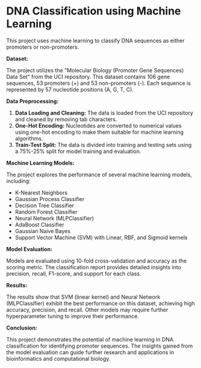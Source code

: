 
# DNA Classification using Machine Learning

This project uses machine learning to classify DNA sequences as either promoters or non-promoters. 

**Dataset:**

The project utilizes the "Molecular Biology (Promoter Gene Sequences) Data Set" from the UCI repository. This dataset contains 106 gene sequences, 53 promoters (+) and 53 non-promoters (-). Each sequence is represented by 57 nucleotide positions (A, G, T, C).

**Data Preprocessing:**

1. **Data Loading and Cleaning:** The data is loaded from the UCI repository and cleaned by removing tab characters.
2. **One-Hot Encoding:** Nucleotides are converted to numerical values using one-hot encoding to make them suitable for machine learning algorithms.
3. **Train-Test Split:** The data is divided into training and testing sets using a 75%-25% split for model training and evaluation.

**Machine Learning Models:**

The project explores the performance of several machine learning models, including:

* K-Nearest Neighbors
* Gaussian Process Classifier
* Decision Tree Classifier
* Random Forest Classifier
* Neural Network (MLPClassifier)
* AdaBoost Classifier
* Gaussian Naive Bayes
* Support Vector Machine (SVM) with Linear, RBF, and Sigmoid kernels

**Model Evaluation:**

Models are evaluated using 10-fold cross-validation and accuracy as the scoring metric. The classification report provides detailed insights into precision, recall, F1-score, and support for each class.

**Results:**

The results show that SVM (linear kernel) and Neural Network (MLPClassifier) exhibit the best performance on this dataset, achieving high accuracy, precision, and recall. Other models may require further hyperparameter tuning to improve their performance.

**Conclusion:**

This project demonstrates the potential of machine learning in DNA classification for identifying promoter sequences. The insights gained from the model evaluation can guide further research and applications in bioinformatics and computational biology.
